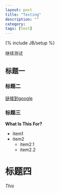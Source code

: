 ```yaml
---
layout: post
title: "Testing"
description: ""
category: 
tags: [test]
---
```

{% include JB/setup %}

继续测试

## 标题一

### 标题二

[链接到google](https://www.google.com)

### 标题三

**What Is This For?**

- item1
- item2
  - item2.1
  - item2.2

# 标题四

 _This_ 